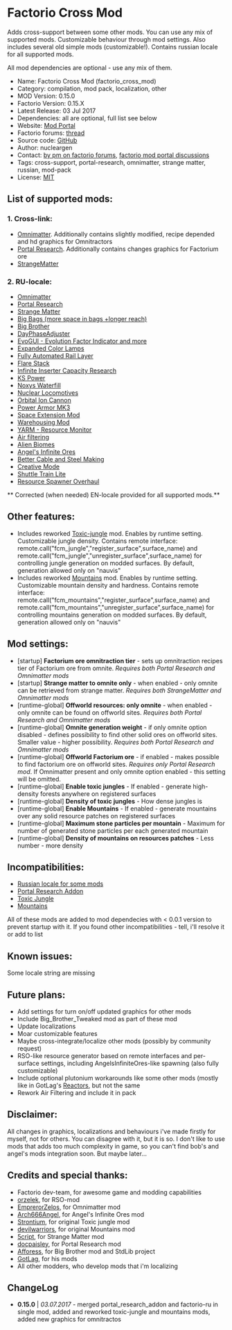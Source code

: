 Factorio Cross Mod
===
Adds cross-support between some other mods. You can use any mix of supported mods. Customizable behaviour through mod settings. Also includes several old simple mods (customizable!). Contains russian locale for all supported mods.

All mod dependencies are optional - use any mix of them.

+ Name: Factorio Cross Mod (factorio_cross_mod)
+ Category: compilation, mod pack, localization, other
+ MOD Version: 0.15.0
+ Factorio Version: 0.15.X
+ Latest Release: 03 Jul 2017
+ Dependencies: all are optional, full list see below
+ Website: [Mod Portal](https://mods.factorio.com/mods/nucleargen/factorio_cross_mod)
+ Factorio forums: [thread]()
+ Source code: [GitHub](https://github.com/nucleargen/factorio_cross_mod)
+ Author: nucleargen
+ Contact: [by pm on factorio forums](https://forums.factorio.com/ucp.php?i=pm&mode=compose&u=20136), [factorio mod portal discussions](https://mods.factorio.com/mods/nucleargen/factorio_cross_mod/discussion)
+ Tags: cross-support, portal-research, omnimatter, strange matter, russian, mod-pack
+ License: [MIT](https://opensource.org/licenses/MIT)

## List of supported mods:
### 1. Cross-link:
+ [Omnimatter](https://mods.factorio.com/mods/EmperorZelos/omnimatter).
Additionally contains slightly modified, recipe depended and hd graphics for Omnitractors
+ [Portal Research](https://mods.factorio.com/mods/docpaisley/portal-research).
Additionally contains changes graphics for Factorium ore
+ [StrangeMatter](https://mods.factorio.com/mods/5cript/StrangeMatter)
### 2. RU-locale:
+ [Omnimatter](https://mods.factorio.com/mods/EmperorZelos/omnimatter)
+ [Portal Research](https://mods.factorio.com/mods/docpaisley/portal-research)
+ [Strange Matter](https://mods.factorio.com/mods/5cript/StrangeMatter)
+ [Big Bags (more space in bags +longer reach)](https://mods.factorio.com/mods/binbinhfr/BigBags)
+ [Big Brother](https://mods.factorio.com/mods/Afforess/Big_Brother)
+ [DayPhaseAdjuster](https://mods.factorio.com/mods/AliceTheGorgon/DayPhaseAdjuster)
+ [EvoGUI - Evolution Factor Indicator and more](https://mods.factorio.com/mods/Narc/EvoGUI)
+ [Expanded Color Lamps](https://mods.factorio.com/mods/Klonan/Expanded_Color_Lamps)
+ [Fully Automated Rail Layer](https://mods.factorio.com/mods/Choumiko/FARL)
+ [Flare Stack](https://mods.factorio.com/mods/GotLag/Flare%20Stack)
+ [Infinite Inserter Capacity Research](https://mods.factorio.com/mods/Emmote/InfiniteInserterCapacity_Research)
+ [KS Power](https://mods.factorio.com/mods/Klonan/KS_Power)
+ [Noxys Waterfill](https://mods.factorio.com/mods/CobaltSky/Noxys_Waterfill)
+ [Nuclear Locomotives](https://mods.factorio.com/mods/GotLag/Nuclear%20Locomotives)
+ [Orbital Ion Cannon](https://mods.factorio.com/mods/Supercheese/Orbital%20Ion%20Cannon)
+ [Power Armor MK3](https://mods.factorio.com/mods/jimmy_1283/Power%20Armor%20MK3)
+ [Space Extension Mod](https://mods.factorio.com/mods/LordKTor/SpaceMod)
+ [Warehousing Mod](https://mods.factorio.com/mods/kingarthur/Warehousing%20v15)
+ [YARM - Resource Monitor](https://mods.factorio.com/mods/Narc/YARM)
+ [Air filtering](https://mods.factorio.com/mods/Schorty/air-filtering)
+ [Alien Biomes](https://mods.factorio.com/mods/Earendel/alien-biomes)
+ [Angel's Infinite Ores](https://mods.factorio.com/mods/Arch666Angel/angelsinfiniteores)
+ [Better Cable and Steel Making](https://mods.factorio.com/mods/LaVADraGoN/cableSteelMaking)
+ [Creative Mode](https://mods.factorio.com/mods/Mooncat/creative-mode)
+ [Shuttle Train Lite](https://mods.factorio.com/mods/folk/folk-shuttle)
+ [Resource Spawner Overhaul](https://mods.factorio.com/mods/orzelek/rso-mod)

** Corrected (when needed) EN-locale provided for all supported mods.**

## Other features:
+ Includes reworked [Toxic-jungle](https://mods.factorio.com/mods/nucleargen/toxic-jungle) mod. Enables by runtime setting. Customizable jungle density.
Contains remote interface: remote.call("fcm_jungle","register_surface",surface_name) and remote.call("fcm_jungle","unregister_surface",surface_name) for controlling jungle generation on modded surfaces. By default, generation allowed only on "nauvis"
+ Includes reworked [Mountains](https://mods.factorio.com/mods/nucleargen/Mountains-up) mod. Enables by runtime setting. Customizable mountain density and hardness.
Contains remote interface: remote.call("fcm_mountains","register_surface",surface_name) and remote.call("fcm_mountains","unregister_surface",surface_name) for controlling mountains generation on modded surfaces. By default, generation allowed only on "nauvis"

## Mod settings:
+ [startup] **Factorium ore omnitraction tier** - sets up omnitraction recipes tier of Factorium ore from omnite. *Requires both Portal Research and Omnimatter mods*
+ [startup] **Strange matter to omnite only** - when enabled - only omnite can be retrieved from strange matter. *Requires both StrangeMatter and Omnimatter mods*
+ [runtime-global] **Offworld resources: only omnite** - when enabled - only omnite can be found on offworld sites. *Requires both Portal Research and Omnimatter mods*
+ [runtime-global] **Omnite generation weight** - if only omnite option disabled - defines possibility to find other solid ores on offworld sites. Smaller value - higher possibility. *Requires both Portal Research and Omnimatter mods*
+ [runtime-global] **Offworld Factorium ore** - if enabled - makes possible to find factorium ore on offworld sites. *Requires only Portal Research mod*. If Omnimatter present and only omnite option enabled - this setting will be omitted.
+ [runtime-global] **Enable toxic jungles** - If enabled - generate high-density forests anywhere on registered surfaces
+ [runtime-global] **Density of toxic jungles** - How dense jungles is
+ [runtime-global] **Enable Mountains** - If enabled - generate mountains over any solid resource patches on registered surfaces
+ [runtime-global] **Maximum stone particles per mountain** - Maximum for number of generated stone particles per each generated mountain
+ [runtime-global] **Density of mountains on resources patches** - Less number - more density

## Incompatibilities:
+ [Russian locale for some mods](https://mods.factorio.com/mods/nucleargen/factorio-ru)
+ [Portal Research Addon](https://mods.factorio.com/mods/nucleargen/portal-research-addon)
+ [Toxic Jungle](https://mods.factorio.com/mods/nucleargen/toxic-jungle)
+ [Mountains](https://mods.factorio.com/mods/nucleargen/Mountains-up)

All of these mods are added to mod dependecies with < 0.0.1 version to prevent startup with it.
If you found other incompatibilities - tell, i'll resolve it or add to list

## Known issues:
Some locale string are missing

## Future plans:
+ Add settings for turn on/off updated graphics for other mods
+ Include Big_Brother_Tweaked mod as part of these mod
+ Update localizations
+ Moar customizable features
+ Maybe cross-integrate/localize other mods (possibly by community request)
+ RSO-like resource generator based on remote interfaces and per-surface settings, including AngelsInfiniteOres-like spawning (also fully customizable)
+ Include optional plutonium workarounds like some other mods (mostly like in GotLag's [Reactors](https://mods.factorio.com/mods/GotLag/Reactors), but not the same
+ Rework Air Filtering and include it in pack

## Disclaimer:
All changes in graphics, localizations and behaviours i've made firstly for myself, not for others. You can disagree with it, but it is so. I don't like to use mods that adds too much complexity in game, so you can't find bob's and angel's mods integration soon. But maybe later...

## Credits and special thanks:
+ Factorio dev-team, for awesome game and modding capabilities
+ [orzelek](https://forums.factorio.com/memberlist.php?mode=viewprofile&u=6678), for RSO-mod
+ [EmprerorZelos](https://forums.factorio.com/memberlist.php?mode=viewprofile&u=14860), for Omnimatter mod
+ [Arch666Angel](https://forums.factorio.com/memberlist.php?mode=viewprofile&u=10813), for Angel's Infinite Ores mod
+ [Strontium](https://forums.factorio.com/memberlist.php?mode=viewprofile&u=5715), for original Toxic jungle mod
+ [devilwarriors](https://forums.factorio.com/memberlist.php?mode=viewprofile&u=12534), for original Mountains mod
+ [5cript](https://forums.factorio.com/memberlist.php?mode=viewprofile&u=25384), for Strange Matter mod
+ [docpaisley](https://forums.factorio.com/memberlist.php?mode=viewprofile&u=17116), for Portal Research mod
+ [Afforess](https://forums.factorio.com/memberlist.php?mode=viewprofile&u=7073), for Big Brother mod and StdLib project
+ [GotLag](https://forums.factorio.com/memberlist.php?mode=viewprofile&u=1561), for his mods
+ All other modders, who develop mods that i'm localizing


ChangeLog
---

+  **0.15.0** | *03.07.2017* - merged portal_research_addon and factorio-ru in single mod, added and reworked toxic-jungle and mountains mods, added new graphics for omnitractos
